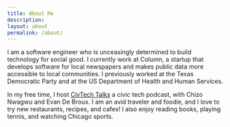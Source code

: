 ```yaml
---
title: About Me
description:
layout: about
permalink: /about/
---
```


I am a software engineer who is unceasingly determined to build technology for social good. I currently work at Column, a startup that develops software for local newspapers and makes public data more accessible to local communities. I previously worked at the Texas Democratic Party and at the US Department of Health and Human Services.

In my free time, I host [CivTech Talks](/posts/civtech-talks) a civic tech podcast, with Chizo Nwagwu and Evan De Broux. I am an avid traveler and foodie, and I love to try new restaurants, recipes, and cafes! I also enjoy reading books, playing tennis, and watching Chicago sports.
